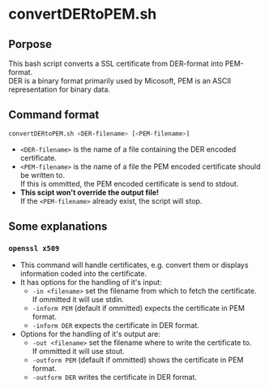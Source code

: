 # convertDERtoPEM.sh

## Porpose

This bash script converts a SSL certificate from DER-format into PEM-format.<br>
DER is a binary format primarily used by Micosoft, PEM is an ASCII representation for binary data.

## Command format

```bash
convertDERtoPEM.sh <DER-filename> [<PEM-filename>]
```

* `<DER-filename>` is the name of a file containing the DER encoded certificate.
* `<PEM-filename>` is the name of a file the PEM encoded certificate should be written to.<br>
  If this is ommitted, the PEM encoded certificate is send to stdout.
* **This scipt won't override the output file!**<br>
  If the `<PEM-filename>` already exist, the script will stop.

## Some explanations

### `openssl x509`

* This command will handle certificates, e.g. convert them or displays information coded into the certificate.
* It has options for the handling of it's input:
  * `-in <filename>` set the filename from which to fetch the certificate.<br>
    If ommitted it will use stdin.
  * `-inform PEM` (default if ommitted) expects the certificate in PEM format.
  * `-inform DER` expects the certificate in DER format.
* Options for the handling of it's output are:
  * `-out <filename>` set the filename where to write the certificate to.<br>
    If ommitted it will use stout.
  * `-outform PEM` (default if ommitted) shows the certificate in PEM format.
  * `-outform DER` writes the certificate in DER format.

